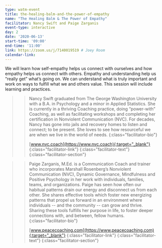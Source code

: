 ```yaml
---
type: watm-event
title: the-healing-balm-and-the-power-of-empathy
name: "The Healing Balm & The Power of Empathy"
facilitator: Nancy Swift and Paige Zarganis
event-type: interactive
day: 2
date: '2020-06-13'
start-time: '09:00'
end-time: '11:00'
link: https://zoom.us/j/7140019519 # Joey Room
calendar-link:
---
```


We will learn how self-empathy helps us connect with ourselves and how empathy helps us connect with others. Empathy and understanding help us “really get” what’s going on. We can understand what is truly important and work on ways to fulfill what we and others value. This session will include learning and practices.

> > Nancy Swift graduated from The George Washington University with a B.A. in Psychology and a minor in Applied Statistics. She is currently in a thriving Coaching practice, doing “power-with” Coaching, as well as facilitating workshops and completing her certification in Nonviolent Communication (NVC). For decades, Nancy has gone into jails and recovery homes to listen and connect; to be present. She loves to see how resourceful we are when we live in the world of needs.
> > {:class="facilitator-bio"}
> >
> > [www.nvc.coach](https://www.nvc.coach){:target="_blank"}
> > {:class="facilitator-link"}
> {:class="facilitator-text"}
{:class="facilitator-section"}

> > Paige Zarganis, M.Ed. is a Communication Coach and trainer who incorporates Marshall Rosenberg’s Nonviolent Communication (NVC), Dynamic Governance, Mindfulness and Positive Psychology in her work with individuals, families, teams, and organizations. Paige has seen how often our habitual patterns drain our energy and disconnect us from each other. She shares effective tools which foster new energizing patterns that propel us forward in an environment where individuals -- and the community -- can grow and thrive. Sharing these tools fulfills her purpose in life, to foster deeper connections with, and between, fellow humans.
> > {:class="facilitator-bio"}
> >
> > [www.peacecoaching.com](https://www.peacecoaching.com){:target="_blank"}
> > {:class="facilitator-link"}
> {:class="facilitator-text"}
{:class="facilitator-section"}
